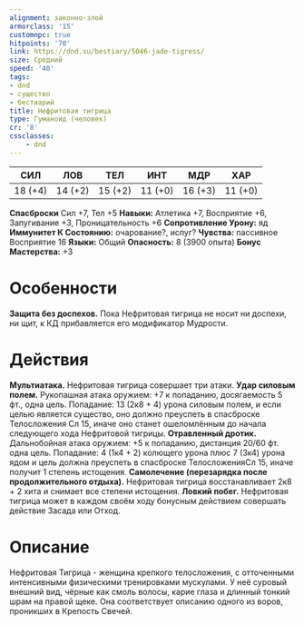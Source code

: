 ```yaml
---
alignment: законно-злой
armorclass: '15'
customnpc: true
hitpoints: '70'
link: https://dnd.su/bestiary/5046-jade-tigress/
size: Средний
speed: '40'
tags:
- dnd
- существо
- бестиарий
title: Нефритовая тигрица
type: Гуманоид (человек)
cr: '8'
cssclasses:
    - dnd
---
```



| СИЛ | ЛОВ | ТЕЛ | ИНТ | МДР | ХАР |
|---|---|---|---|---|---|
| 18 (+4) | 14 (+2) | 15 (+2) | 11 (+0) | 16 (+3) | 11 (+0) |
**Спасброски** Сил +7, Тел +5
**Навыки:** Атлетика +7, Восприятие +6, Запугивание +3, Проницательность +6
**Сопротивление Урону:** яд
**Иммунитет К Состоянию:** очарование?, испуг?
**Чувства:** пассивное Восприятие 16
**Языки:** Общий
**Опасность:** 8 (3900 опыта)
**Бонус Мастерства:** +3


# Особенности
**Защита без доспехов.** Пока Нефритовая тигрица не носит ни доспехи, ни щит, к КД прибавляется его модификатор Мудрости.


# Действия
**Мультиатака.** Нефритовая тигрица совершает три атаки.
**Удар силовым полем.** Рукопашная атака оружием: +7 к попаданию, досягаемость 5 фт., одна цель. Попадание: 13 (2к8 + 4) урона силовым полем, и если целью является существо, оно должно преуспеть в спасброске Телосложения Сл 15, иначе оно станет ошеломлённым до начала следующего хода Нефритовой тигрицы.
**Отравленный дротик.** Дальнобойная атака оружием: +5 к попаданию, дистанция 20/60 фт. одна цель. Попадание: 4 (1к4 + 2) колющего урона плюс 7 (3к4) урона ядом и цель должна преуспеть в спасброске ТелосложенияСл 15, иначе получит 1 степень истощения.
**Самолечение (перезарядка после продолжительного отдыха).** Нефритовая тигрица восстанавливает 2к8 + 2 хита и снимает все степени истощения.
**Ловкий побег.** Нефритовая тигрица может в каждом своём ходу бонусным действием совершать действие Засада или Отход.


# Описание
Нефритовая Тигрица - женщина крепкого телосложения, с отточенными интенсивными физическими тренировками мускулами. У неё суровый внешний вид, чёрные как смоль волосы, карие глаза и длинный тонкий шрам на правой щеке. Она соответствует описанию одного из воров, проникших в Крепость Свечей.